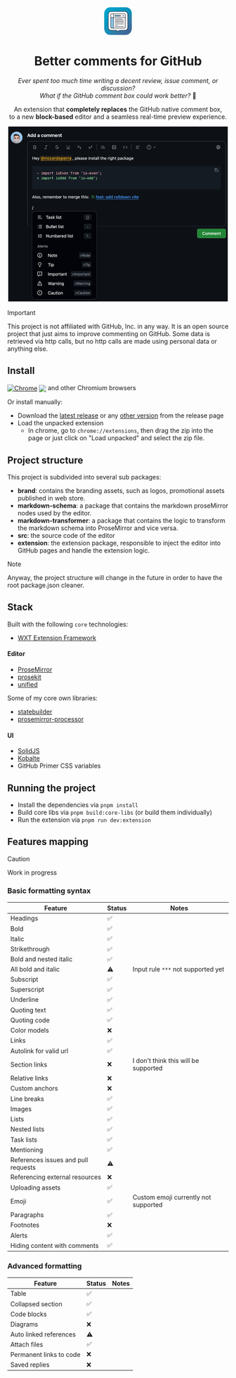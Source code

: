 <p align="center">
    <img src="./brand/logo_512x512.png" alt="Logo" width="64">
</p>
<h1 align="center">
    Better comments for GitHub
</h1>

<p align="center">
  <i>Ever spent too much time writing a decent review, issue comment, or discussion?
  <br>What if the GitHub comment box could work better?</i> <span>👀</span> 
</p>

<p align="center">
An extension that <strong>completely replaces</strong> the GitHub native comment box, <br>
to a new <strong>block-based</strong> editor and a seamless real-time preview experience. 
</p>

<p align="center">
<img src="./brand/github_image.png" width="500" alt="Promotional image">
</p>

> [!IMPORTANT]
>
> This project is not affiliated with GitHub, Inc. in any way. It is an open source project that just aims to
> improve commenting on GitHub.
> Some data is retrieved via http calls, but no http calls are made using personal data or anything else.

## Install

[link-chrome]: https://chrome.google.com/webstore/detail/better-comments-for-githu/hkpjbleacapfcfeneimhmcipjkfbgdpg 'Version published on Chrome Web Store'

[<img src="https://raw.githubusercontent.com/alrra/browser-logos/90fdf03c/src/chrome/chrome.svg" width="48" alt="Chrome" valign="middle">][link-chrome] [<img valign="middle" src="https://img.shields.io/chrome-web-store/v/hkpjbleacapfcfeneimhmcipjkfbgdpg.svg?label=%20">][link-chrome]
and other Chromium browsers

Or install manually:

- Download the [latest release](https://github.com/riccardoperra/better-comments-for-github/releases/latest) or
  any [other version](https://github.com/riccardoperra/better-comments-for-github/releases) from the release page
- Load the unpacked extension
    - In chrome, go to `chrome://extensions`, then drag the zip into the page or just click on "Load unpacked" and
      select the zip file.

## Project structure

This project is subdivided into several sub packages:

- **brand**: contains the branding assets, such as logos, promotional assets published in web store.
- **markdown-schema**: a package that contains the markdown proseMirror nodes used by the editor.
- **markdown-transformer**: a package that contains the logic to transform the markdown schema into ProseMirror and vice
  versa.
- **src**: the source code of the editor
- **extension**: the extension package, responsible to inject the editor into GitHub pages and handle the extension
  logic.

> [!NOTE]
>
> Anyway, the project structure will change in the future in order to have the root package.json cleaner.

## Stack

Built with the following `core` technologies:

- [WXT Extension Framework](https://github.com/wxt-dev/wxt)

#### Editor

- [ProseMirror](https://prosemirror.net/)
- [prosekit](https://github.com/prosekit/prosekit)
- [unified](https://github.com/unifiedjs/unified)

Some of my core own libraries:

- [statebuilder](https://github.com/riccardoperra/statebuilder)
- [prosemirror-processor](https://github.com/riccardoperra/prosemirror-processor)

#### UI

- [SolidJS](https://github.com/solidjs/solid)
- [Kobalte](https://kobalte.dev)
- GitHub Primer CSS variables

## Running the project

- Install the dependencies via `pnpm install`
- Build core libs via `pnpm build:core-libs` (or build them individually)
- Run the extension via `pnpm run dev:extension`

## Features mapping

> [!CAUTION]
>
> Work in progress

### Basic formatting syntax

| Feature                             | Status | Notes                                |
|-------------------------------------|--------|--------------------------------------|
| Headings                            | ✅      |                                      |
| Bold                                | ✅      |                                      |
| Italic                              | ✅      |                                      |
| Strikethrough                       | ✅      |                                      |
| Bold and nested italic              | ✅      |                                      |
| All bold and italic                 | ⚠️     | Input rule `***` not supported yet   |
| Subscript                           | ✅      |                                      |
| Superscript                         | ✅      |                                      |
| Underline                           | ✅      |                                      |
| Quoting text                        | ✅      |                                      |
| Quoting code                        | ✅      |                                      |
| Color models                        | ❌️     |                                      |
| Links                               | ✅      |                                      |
| Autolink for valid url              | ✅️     |                                      |
| Section links                       | ❌️     | I don't think this will be supported |
| Relative links                      | ❌️     |                                      |
| Custom anchors                      | ❌️     |                                      |
| Line breaks                         | ✅️     |                                      |
| Images                              | ✅️     |                                      |
| Lists                               | ✅️     |                                      |
| Nested lists                        | ✅️     |                                      |
| Task lists                          | ✅️     |                                      |
| Mentioning                          | ✅️     |                                      |
| References issues and pull requests | ⚠️     |                                      |
| Referencing external resources      | ❌️     |                                      |
| Uploading assets                    | ✅️     |                                      |
| Emoji                               | ✅      | Custom emoji currently not supported |
| Paragraphs                          | ✅️     |                                      |
| Footnotes                           | ❌️     |                                      |
| Alerts                              | ✅️     |                                      |
| Hiding content with comments        | ✅️     |                                      |

### Advanced formatting

| Feature                 | Status | Notes |
|-------------------------|--------|-------|
| Table                   | ✅️     |       |
| Collapsed section       | ✅️     |       |
| Code blocks             | ✅️     |       |
| Diagrams                | ❌️     |       |
| Auto linked references  | ⚠️     |       |
| Attach files            | ✅️     |       |
| Permanent links to code | ❌️     |       |
| Saved replies           | ❌️     |       |


